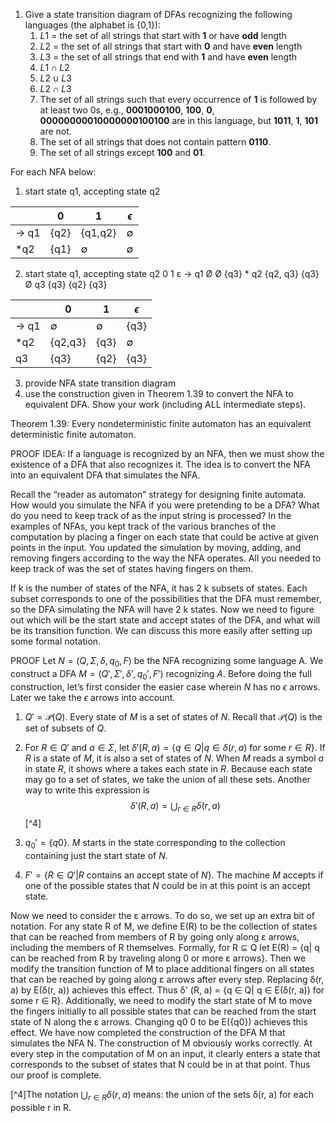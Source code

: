 1. Give a state transition diagram of DFAs recognizing the following languages (the alphabet is {0,1}): 
	1. $L1$ = the set of all strings that start with **1** or have **odd** length 
	2.  $L2$ = the set of all strings that start with **0** and have **even** length 
	3.  $L3$ = the set of all strings that end with **1** and have **even** length 
	4.  $L1 \cap L2$ 
	5.  $L2 \cup L3$ 
	6.  $L2 \cap L3$
	7.  The set of all strings such that every occurrence of **1** is followed by at least two 0s, e.g., **0001000100**, **100**, **0**, **00000000010000000100100** are in this language, but **1011**, **1**, **101** are not. 
	8.  The set of all strings that does not contain pattern **0110**. 
	9. The set of all strings except **100** and **01**.

For each NFA below: 
1. start state q1, accepting state q2 

|       | 0    | 1           | $\epsilon$  |
| ----- | ---- | ----------- | ----------- |
| -> q1 | {q2} | {q1,q2}     | $\emptyset$ |
| *q2   | {q1} | $\emptyset$ | $\emptyset$ |

2. start state q1, accepting state q2 0 1 ε -> q1 Ø Ø {q3} * q2 {q2, q3} {q3} Ø q3 {q3} {q2} {q3} 

|       | 0           | 1           | $\epsilon$  |
| ----- | ----------- | ----------- | ----------- |
| -> q1 | $\emptyset$ | $\emptyset$ | {q3}        |
| *q2   | {q2,q3}     | {q3}        | $\emptyset$ |
| q3    | {q3}        | {q2}        | {q3}        |

3. provide NFA state transition diagram 
4. use the construction given in Theorem 1.39 to convert the NFA to equivalent DFA. Show your work (including ALL intermediate steps).

Theorem 1.39:
Every nondeterministic finite automaton has an equivalent deterministic finite automaton. 

PROOF IDEA:
If a language is recognized by an NFA, then we must show the existence of a DFA that also recognizes it. The idea is to convert the NFA into an equivalent DFA that simulates the NFA. 

Recall the “reader as automaton” strategy for designing finite automata. How would you simulate the NFA if you were pretending to be a DFA? What do you need to keep track of as the input string is processed? In the examples of NFAs, you kept track of the various branches of the computation by placing a finger on each state that could be active at given points in the input. You updated the simulation by moving, adding, and removing fingers according to the way the NFA operates. All you needed to keep track of was the set of states having fingers on them. 

If k is the number of states of the NFA, it has 2 k subsets of states. Each subset corresponds to one of the possibilities that the DFA must remember, so the DFA simulating the NFA will have 2 k states. Now we need to figure out which will be the start state and accept states of the DFA, and what will be its transition function. We can discuss this more easily after setting up some formal notation. 

PROOF 
Let $N = (Q, \Sigma, \delta, q_{0}, F)$ be the NFA recognizing some language A. We construct a DFA $M = (Q' , \Sigma', \delta' , q_{0}' , F' )$ recognizing $A$. Before doing the full construction, let’s first consider the easier case wherein $N$ has no $\epsilon$ arrows. Later we take the $\epsilon$ arrows into account. 
1. $Q' = \mathcal{P}(Q).$ Every state of $M$ is a set of states of $N$. Recall that $\mathcal{P}(Q)$ is the set of subsets of $Q$. 
2. For $R \in Q'$ and $a \in \Sigma$, let $\delta'(R, a) = \{q \in Q| q \in \delta(r, a) \text{ for some } r ∈ R\}$. If $R$ is a state of $M$, it is also a set of states of $N$. When $M$ reads a symbol $a$ in state $R$, it shows where a takes each state in $R$. Because each state may go to a set of states, we take the union of all these sets. Another way to write this expression is $$\delta'(R,a) = \bigcup_{r \in R} \delta(r,a)$$[^4]
 
3. $q_{0}' = \{q0\}$. $M$ starts in the state corresponding to the collection containing just the start state of $N$. 
4. $F' = \{R \in Q' | R \text{ contains an accept state of }N\}$. The machine $M$ accepts if one of the possible states that $N$ could be in at this point is an accept state. 

Now we need to consider the ε arrows. To do so, we set up an extra bit of notation. For any state R of M, we define E(R) to be the collection of states that can be reached from members of R by going only along ε arrows, including the members of R themselves. Formally, for R ⊆ Q let E(R) = {q| q can be reached from R by traveling along 0 or more ε arrows}. Then we modify the transition function of M to place additional fingers on all states that can be reached by going along ε arrows after every step. Replacing δ(r, a) by E(δ(r, a)) achieves this effect. Thus δ' (R, a) = {q ∈ Q| q ∈ E(δ(r, a)) for some r ∈ R}. Additionally, we need to modify the start state of M to move the fingers initially to all possible states that can be reached from the start state of N along the ε arrows. Changing q0 0 to be E({q0}) achieves this effect. We have now completed the construction of the DFA M that simulates the NFA N. The construction of M obviously works correctly. At every step in the computation of M on an input, it clearly enters a state that corresponds to the subset of states that N could be in at that point. Thus our proof is complete.

[^4]The notation $\bigcup_{r \in R} \delta(r,a)$ means: the union of the sets δ(r, a) for each possible r in R.